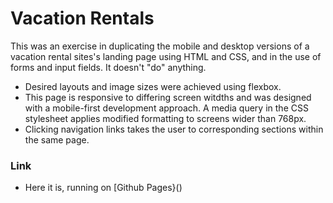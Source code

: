 # Vacation Rentals

This was an exercise in duplicating the mobile and desktop versions of a vacation rental sites's landing page using HTML and CSS, and in the use of forms and input fields.  It doesn't "do" anything.  
* Desired layouts and image sizes were achieved using flexbox.
* This page is responsive to differing screen witdths and was designed with a  mobile-first development approach.  A media query in the CSS stylesheet applies modified formatting to screens wider than 768px.
* Clicking navigation links takes the user to corresponding sections within the same page.

### Link
* Here it is, running on [Github Pages}()
